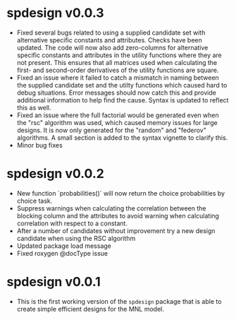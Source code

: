 # spdesign v0.0.3
* Fixed several bugs related to using a supplied candidate set with alternative specific constants and attributes. Checks have been updated. The code will now also add zero-columns for alternative specific constants and attributes in the utility functions where they are not present. This ensures that all matrices used when calculating the first- and second-order derivatives of the utility functions are square. 
* Fixed an issue where it failed to catch a mismatch in naming between the supplied candidate set and the utilty functions which caused hard to debug situations. Error messages should now catch this and provide additional information to help find the cause. Syntax is updated to reflect this as well. 
* Fixed an issue where the full factorial would be generated even when the "rsc" algorithm was used, which caused memory issues for large designs. It is now only generated for the "random" and "federov" algorithms. A small section is added to the syntax vignette to clarify this. 
* Minor bug fixes

# spdesign v0.0.2
* New function ´probabilities()´ will now return the choice probabilities by choice task. 
* Suppress warnings when calculating the correlation between the blocking column and the attributes to avoid warning when calculating correlation with respect to a constant.
* After a number of candidates without improvement try a new design candidate when using the RSC algorithm
* Updated package load message
* Fixed roxygen @docType issue

# spdesign v0.0.1
* This is the first working version of the `spdesign` package that is able to create simple efficient designs for the MNL model. 
